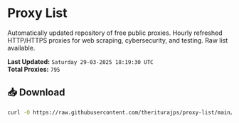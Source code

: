 # Proxy List

Automatically updated repository of free public proxies. Hourly refreshed HTTP/HTTPS proxies for web scraping, cybersecurity, and testing. Raw list available.

**Last Updated:** `Saturday 29-03-2025 18:19:30 UTC`  
**Total Proxies:** `795`

## 📥 Download
```bash
curl -O https://raw.githubusercontent.com/theriturajps/proxy-list/main/proxies.txt
